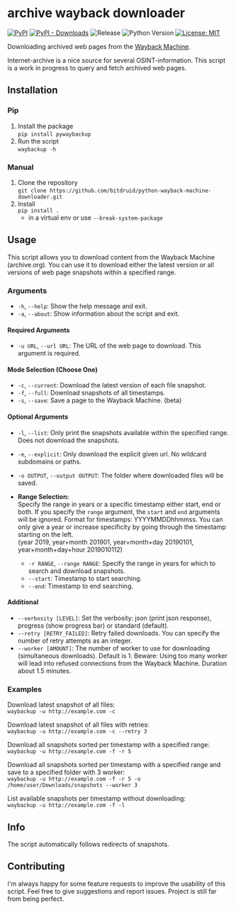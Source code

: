# archive wayback downloader

[![PyPI](https://img.shields.io/pypi/v/pywaybackup)](https://pypi.org/project/pywaybackup/)
[![PyPI - Downloads](https://img.shields.io/pypi/dm/pywaybackup)](https://pypi.org/project/pywaybackup/)
![Release](https://img.shields.io/badge/Release-alpha-red)
![Python Version](https://img.shields.io/badge/Python-3.6-blue)
[![License: MIT](https://img.shields.io/badge/License-MIT-yellow.svg)](https://opensource.org/licenses/MIT)

Downloading archived web pages from the [Wayback Machine](https://archive.org/web/).

Internet-archive is a nice source for several OSINT-information. This script is a work in progress to query and fetch archived web pages.

## Installation

### Pip

1. Install the package <br>
   ```pip install pywaybackup```
2. Run the script <br>
   ```waybackup -h```

### Manual

1. Clone the repository <br>
   ```git clone https://github.com/bitdruid/python-wayback-machine-downloader.git```
2. Install <br>
   ```pip install .```
   - in a virtual env or use `--break-system-package`

## Usage

This script allows you to download content from the Wayback Machine (archive.org). You can use it to download either the latest version or all versions of web page snapshots within a specified range.

### Arguments

- `-h`, `--help`: Show the help message and exit.
- `-a`, `--about`: Show information about the script and exit.

#### Required Arguments

- `-u URL`, `--url URL`: The URL of the web page to download. This argument is required.

#### Mode Selection (Choose One)

- `-c`, `--current`: Download the latest version of each file snapshot.
- `-f`, `--full`: Download snapshots of all timestamps.
- `-s`, `--save`: Save a page to the Wayback Machine. (beta)

#### Optional Arguments

- `-l`, `--list`: Only print the snapshots available within the specified range. Does not download the snapshots.
- `-e`, `--explicit`: Only download the explicit given url. No wildcard subdomains or paths.
- `-o OUTPUT`, `--output OUTPUT`: The folder where downloaded files will be saved.

- **Range Selection:**<br>
Specify the range in years or a specific timestamp either start, end or both. If you specify the `range` argument, the `start` and `end` arguments will be ignored. Format for timestamps: YYYYMMDDhhmmss. You can only give a year or increase specificity by going through the timestamp starting on the left.<br>
(year 2019, year+month 201901, year+month+day 20190101, year+month+day+hour 2019010112)
   - `-r RANGE`, `--range RANGE`: Specify the range in years for which to search and download snapshots.
   - `--start`: Timestamp to start searching.
   - `--end`: Timestamp to end searching.

#### Additional

- `--verbosity [LEVEL]`: Set the verbosity: json (print json response), progress (show progress bar) or standard (default).
- `--retry [RETRY_FAILED]`: Retry failed downloads. You can specify the number of retry attempts as an integer.
- `--worker [AMOUNT]`: The number of worker to use for downloading (simultaneous downloads). Default is 1. Beware: Using too many worker will lead into refused connections from the Wayback Machine. Duration about 1.5 minutes.

### Examples

Download latest snapshot of all files:<br>
`waybackup -u http://example.com -c`

Download latest snapshot of all files with retries:<br>
`waybackup -u http://example.com -c --retry 3`

Download all snapshots sorted per timestamp with a specified range:<br>
`waybackup -u http://example.com -f -r 5`

Download all snapshots sorted per timestamp with a specified range and save to a specified folder with 3 worker:<br>
`waybackup -u http://example.com -f -r 5 -o /home/user/Downloads/snapshots --worker 3`

List available snapshots per timestamp without downloading:<br>
`waybackup -u http://example.com -f -l`

## Info

The script automatically follows redirects of snapshots.

## Contributing

I'm always happy for some feature requests to improve the usability of this script.
Feel free to give suggestions and report issues. Project is still far from being perfect.